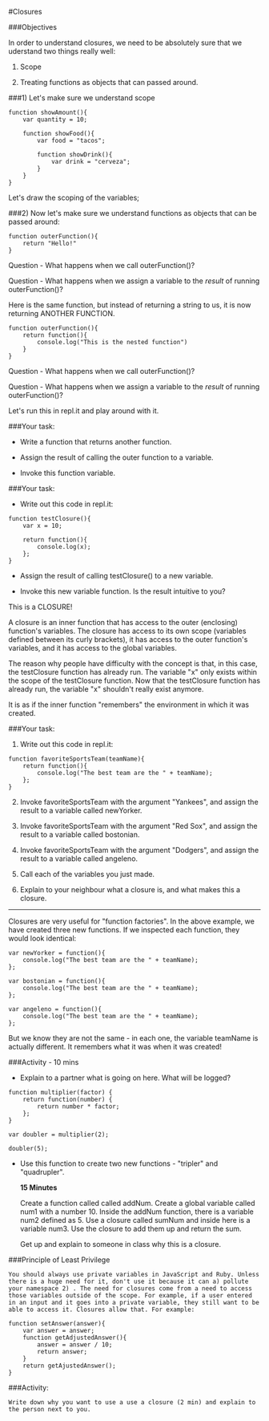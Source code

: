 #Closures

###Objectives


In order to understand closures, we need to be absolutely sure that we uderstand two things really well:

1) Scope

2) Treating functions as objects that can passed around.



###1) Let's make sure we understand scope

```
function showAmount(){
	var quantity = 10;
	
	function showFood(){
		var food = "tacos";
		
		function showDrink(){
			var drink = "cerveza";
		}
	}
}
```

Let's draw the scoping of the variables;

###2) Now let's make sure we understand functions as objects that can be passed around:

```
function outerFunction(){
	return "Hello!"
}
```

Question - What happens when we call outerFunction()?

Question - What happens when we assign a variable to the _result_ of running outerFunction()?


Here is the same function, but instead of returning a string to us, it is now returning ANOTHER FUNCTION.

```
function outerFunction(){
	return function(){
		console.log("This is the nested function")
	}
}
```

Question - What happens when we call outerFunction()?

Question - What happens when we assign a variable to the _result_ of running outerFunction()?

Let's run this in repl.it and play around with it. 


###Your task:
- Write a function that returns another function.

- Assign the result of calling the outer function to a variable.

- Invoke this function variable.



###Your task:

- Write out this code in repl.it:

```
function testClosure(){
	var x = 10;

	return function(){
		console.log(x);
	};
}
```

- Assign the result of calling testClosure() to a new variable.

- Invoke this new variable function. Is the result intuitive to you?


This is a CLOSURE!

A closure is an inner function that has access to the outer (enclosing) function's variables. The closure has access to its own scope (variables defined between its curly brackets), it has access to the outer function's variables, and it has access to the global variables.

The reason why people have difficulty with the concept is that, in this case, the testClosure function has already run. The variable "x" only exists within the scope of the testClosure function. Now that the testClosure function has already run, the variable "x" shouldn't really exist anymore.

It is as if the inner function "remembers" the environment in which it was created. 

###Your task:

1) Write out this code in repl.it:

```
function favoriteSportsTeam(teamName){
	return function(){
		console.log("The best team are the " + teamName);
	};
}

```

2) Invoke favoriteSportsTeam with the argument "Yankees", and assign the result to a variable called newYorker.

3) Invoke favoriteSportsTeam with the argument "Red Sox", and assign the result to a variable called bostonian.

4) Invoke favoriteSportsTeam with the argument "Dodgers", and assign the result to a variable called angeleno.

5) Call each of the variables you just made.

6) Explain to your neighbour what a closure is, and what makes this a closure.

----

Closures are very useful for "function factories". In the above example, we have created three new functions. If we inspected each function, they would look identical:

```
var newYorker = function(){
	console.log("The best team are the " + teamName);
};

var bostonian = function(){
	console.log("The best team are the " + teamName);
};

var angeleno = function(){
	console.log("The best team are the " + teamName);
};
```

But we know they are not the same - in each one, the variable teamName is actually different. It remembers what it was when it was created!

###Activity - 10 mins

- Explain to a partner what is going on here. What will be logged?

```
function multiplier(factor) {
    return function(number) {
        return number * factor;
    };
}

var doubler = multiplier(2);

doubler(5);

```

- Use this function to create two new functions - "tripler" and "quadrupler".




	**15 Minutes**
	
	Create a function called called addNum. Create a global variable called num1 with a number 10. Inside the addNum function, there is a variable num2 defined as 5. Use a closure called sumNum and inside here is a variable num3. Use the closure to add them up and return the sum.
	
	Get up and explain to someone in class why this is a closure.



###Principle of Least Privilege

	You should always use private variables in JavaScript and Ruby. Unless there is a huge need for it, don't use it because it can a) pollute your namespace 2) . The need for closures come from a need to access those variables outside of the scope. For example, if a user entered in an input and it goes into a private variable, they still want to be able to access it. Closures allow that. For example:
	
	function setAnswer(answer){
		var answer = answer;
		function getAdjustedAnswer(){
			answer = answer / 10;
			return answer;
		}
		return getAjustedAnswer();
	}

###Activity:

	Write down why you want to use a use a closure (2 min) and explain to the person next to you.
